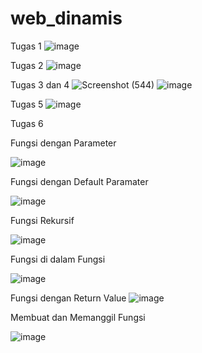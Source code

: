 # web_dinamis
Tugas 1
![image](https://user-images.githubusercontent.com/73783733/97809323-c32f4e80-1c9e-11eb-8d14-5f9e7ac178a9.png)

Tugas 2
![image](https://user-images.githubusercontent.com/73783733/97809457-93347b00-1c9f-11eb-8d15-c55e3fa3beea.png)

Tugas 3 dan 4
![Screenshot (544)](https://user-images.githubusercontent.com/73783733/97823045-5b065a00-1cea-11eb-9464-e8b9e637c1ca.png)
![image](https://user-images.githubusercontent.com/73783733/97822926-fd720d80-1ce9-11eb-8e11-98188b0b9a9f.png)

Tugas 5
![image](https://user-images.githubusercontent.com/73783733/99206740-c4a85d00-27ee-11eb-96b7-7368c56b9641.png)

Tugas 6

Fungsi dengan Parameter

![image](https://user-images.githubusercontent.com/73783733/100575681-31534980-330f-11eb-8396-91ce5f9ded11.png)


Fungsi dengan Default Paramater

![image](https://user-images.githubusercontent.com/73783733/100575757-5e076100-330f-11eb-95a6-d74b05bf37d0.png)


Fungsi Rekursif

![image](https://user-images.githubusercontent.com/73783733/100575788-6e1f4080-330f-11eb-9e47-c93e7a999835.png)


Fungsi di dalam Fungsi

![image](https://user-images.githubusercontent.com/73783733/100575826-7c6d5c80-330f-11eb-8f86-0149924d390a.png)



Fungsi dengan Return Value
![image](https://user-images.githubusercontent.com/73783733/100575865-90b15980-330f-11eb-860c-5d1739ea8d90.png)


Membuat dan Memanggil Fungsi

![image](https://user-images.githubusercontent.com/73783733/100575895-9dce4880-330f-11eb-9071-932278c4fe6c.png)



